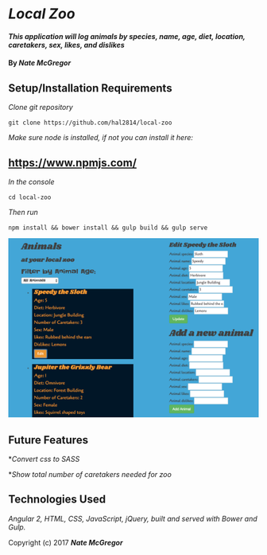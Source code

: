 # _Local Zoo_

#### _This application will log animals by species, name, age, diet, location, caretakers, sex, likes, and dislikes_

#### By _**Nate McGregor**_

## Setup/Installation Requirements

_Clone git repository_
```
git clone https://github.com/hal2814/local-zoo
```
_Make sure node is installed, if not you can install it here:_

https://www.npmjs.com/
----------------------

_In the console_
```
cd local-zoo
```
_Then run_
```
npm install && bower install && gulp build && gulp serve
```

![alt text](img/screen.png)

## Future Features

*_Convert css to SASS_

*_Show total number of caretakers needed for zoo_

## Technologies Used
_Angular 2, HTML, CSS, JavaScript, jQuery, built and served with Bower and Gulp._

Copyright (c) 2017 **_Nate McGregor_**
